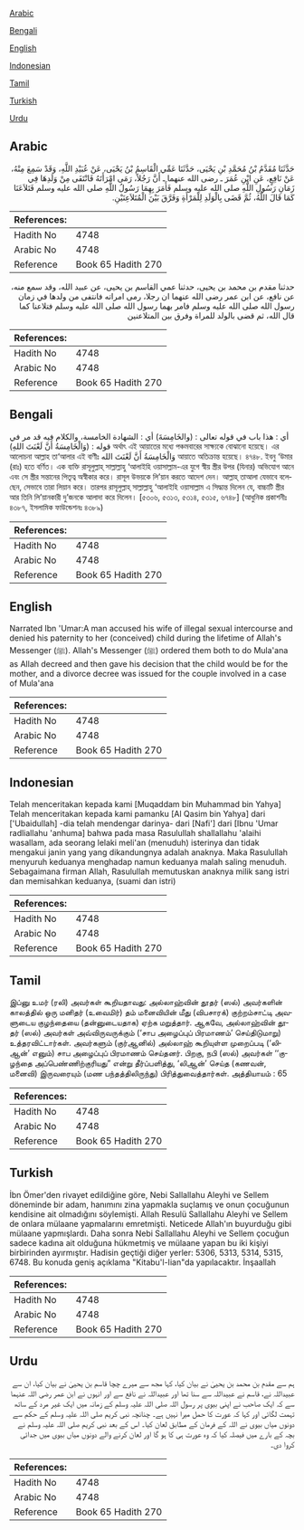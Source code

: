 [Arabic](#arabic)

[Bengali](#bengali)

[English](#english)

[Indonesian](#indonesian)

[Tamil](#tamil)

[Turkish](#turkish)

[Urdu](#urdu)

## Arabic


<div dir="rtl" lang="ar" style={{fontSize:'larger',backgroundColor:'#f8f9fa',padding:20}}>
حَدَّثَنَا مُقَدَّمُ بْنُ مُحَمَّدِ بْنِ يَحْيَى، حَدَّثَنَا عَمِّي الْقَاسِمُ بْنُ يَحْيَى، عَنْ عُبَيْدِ اللَّهِ، وَقَدْ سَمِعَ مِنْهُ، عَنْ نَافِعٍ، عَنِ ابْنِ عُمَرَ ـ رضى الله عنهما ـ أَنَّ رَجُلاً، رَمَى امْرَأَتَهُ فَانْتَفَى مِنْ وَلَدِهَا فِي زَمَانِ رَسُولِ اللَّهِ صلى الله عليه وسلم فَأَمَرَ بِهِمَا رَسُولُ اللَّهِ صلى الله عليه وسلم فَتَلاَعَنَا كَمَا قَالَ اللَّهُ، ثُمَّ قَضَى بِالْوَلَدِ لِلْمَرْأَةِ وَفَرَّقَ بَيْنَ الْمُتَلاَعِنَيْنِ‏.‏
</div>
<div style={{backgroundColor:'#f8f9fa',padding:20, marginBottom: 10}}><table> <thead> <tr> <th>References:</th> <th></th> </tr> </thead> <tbody><tr><td>Hadith No</td><td>4748</td></tr><tr><td>Arabic No</td><td>4748</td></tr><tr><td>Reference</td><td>Book 65 Hadith 270</td></tr></tbody></table></div>


<div dir="rtl" lang="ar" style={{fontSize:'larger',backgroundColor:'#f8f9fa',padding:20}}>
حدثنا مقدم بن محمد بن يحيى، حدثنا عمي القاسم بن يحيى، عن عبيد الله، وقد سمع منه، عن نافع، عن ابن عمر رضى الله عنهما ان رجلا، رمى امراته فانتفى من ولدها في زمان رسول الله صلى الله عليه وسلم فامر بهما رسول الله صلى الله عليه وسلم فتلاعنا كما قال الله، ثم قضى بالولد للمراة وفرق بين المتلاعنين
</div>
<div style={{backgroundColor:'#f8f9fa',padding:20, marginBottom: 10}}><table> <thead> <tr> <th>References:</th> <th></th> </tr> </thead> <tbody><tr><td>Hadith No</td><td>4748</td></tr><tr><td>Arabic No</td><td>4748</td></tr><tr><td>Reference</td><td>Book 65 Hadith 270</td></tr></tbody></table></div>

## Bengali


<div dir="ltr" lang="bn" style={{fontSize:'larger',backgroundColor:'#f8f9fa',padding:20}}>
أي : هذا باب في قوله تعالى : (والخَامِسَةَ) أي : الشهادة الخامسة، والكلام فيه قد مر في قوله : (وَالْخَامِسَةُ أَنَّ لَعْنَتَ اللهِ) অর্থাৎ এই আয়াতের মধ্যে পঞ্চমবারের সাক্ষ্যকে বোঝানো হয়েছে। এর আলোচনা আল্লাহ তা‘আলার এই বাণীঃ وَالْخَامِسَةُ أَنَّ لَعْنَتَ الله আয়াতে অতিক্রান্ত হয়েছে। ৪৭৪৮. ইবনু ‘উমার (রাঃ) হতে বর্ণিত। এক ব্যক্তি রাসূলুল্লাহ্ সাল্লাল্লাহু ‘আলাইহি ওয়াসাল্লাম-এর যুগে স্বীয় স্ত্রীর উপর (যিনার) অভিযোগ আনে এবং সে স্ত্রীর সন্তানের পিতৃত্ব অস্বীকার করে। রাসূল উভয়কে লি’য়ান করতে আদেশ দেন। আল্লাহ্ তাআলা যেভাবে বলেছেন, সেভাবে তারা লিয়ান করে। তারপর রাসূলুল্লাহ্ সাল্লাল্লাহু ‘আলাইহি ওয়াসাল্লাম এ সিদ্ধান্ত দিলেন যে, বাচ্চাটি স্ত্রীর আর তিনি লি’য়ানকারী দু’জনকে আলাদা করে দিলেন। [৫৩০৬, ৫৩১৩, ৫৩১৪, ৫৩১৫, ৬৭৪৮] (আধুনিক প্রকাশনীঃ ৪৩৮৭, ইসলামিক ফাউন্ডেশনঃ ৪৩৮৯)
</div>
<div style={{backgroundColor:'#f8f9fa',padding:20, marginBottom: 10}}><table> <thead> <tr> <th>References:</th> <th></th> </tr> </thead> <tbody><tr><td>Hadith No</td><td>4748</td></tr><tr><td>Arabic No</td><td>4748</td></tr><tr><td>Reference</td><td>Book 65 Hadith 270</td></tr></tbody></table></div>

## English


<div dir="ltr" lang="en" style={{fontSize:'larger',backgroundColor:'#f8f9fa',padding:20}}>
Narrated Ibn 'Umar:A man accused his wife of illegal sexual intercourse and denied his paternity to her (conceived) child during the lifetime of Allah's Messenger (ﷺ). Allah's Messenger (ﷺ) ordered them both to do Mula'ana as Allah decreed and then gave his decision that the child would be for the mother, and a divorce decree was issued for the couple involved in a case of Mula'ana
</div>
<div style={{backgroundColor:'#f8f9fa',padding:20, marginBottom: 10}}><table> <thead> <tr> <th>References:</th> <th></th> </tr> </thead> <tbody><tr><td>Hadith No</td><td>4748</td></tr><tr><td>Arabic No</td><td>4748</td></tr><tr><td>Reference</td><td>Book 65 Hadith 270</td></tr></tbody></table></div>

## Indonesian


<div dir="ltr" lang="id" style={{fontSize:'larger',backgroundColor:'#f8f9fa',padding:20}}>
Telah menceritakan kepada kami [Muqaddam bin Muhammad bin Yahya] Telah menceritakan kepada kami pamanku [Al Qasim bin Yahya] dari ['Ubaidullah] -dia telah mendengar darinya- dari [Nafi'] dari [Ibnu 'Umar radliallahu 'anhuma] bahwa pada masa Rasulullah shallallahu 'alaihi wasallam, ada seorang lelaki meli'an (menuduh) isterinya dan tidak mengakui janin yang yang dikandungnya adalah anaknya. Maka Rasulullah menyuruh keduanya menghadap namun keduanya malah saling menuduh. Sebagaimana firman Allah, Rasulullah memutuskan anaknya milik sang istri dan memisahkan keduanya, (suami dan istri)
</div>
<div style={{backgroundColor:'#f8f9fa',padding:20, marginBottom: 10}}><table> <thead> <tr> <th>References:</th> <th></th> </tr> </thead> <tbody><tr><td>Hadith No</td><td>4748</td></tr><tr><td>Arabic No</td><td>4748</td></tr><tr><td>Reference</td><td>Book 65 Hadith 270</td></tr></tbody></table></div>

## Tamil


<div dir="ltr" lang="ta" style={{fontSize:'larger',backgroundColor:'#f8f9fa',padding:20}}>
இப்னு உமர் (ரலி) அவர்கள் கூறியதாவது: அல்லாஹ்வின் தூதர் (ஸல்) அவர்களின் காலத்தில் ஒரு மனிதர் (உவைமிர்) தம் மனைவியின் மீது (விபசாரக்) குற்றம்சாட்டி அவளுடைய குழந்தையை (தன்னுடையதாக) ஏற்க மறுத்தார். ஆகவே, அல்லாஹ்வின் தூதர் (ஸல்) அவர்கள் அவ்விருவருக்கும் (‘சாப அழைப்புப் பிரமாணம்’ செய்திடுமாறு) உத்தரவிட்டார்கள். அவர்களும் (குர்ஆனில்) அல்லாஹ் கூறியுள்ள முறைப்படி (‘லிஆன்’ எனும்) சாப அழைப்புப் பிரமாணம் செய்தனர். பிறகு, நபி (ஸல்) அவர்கள் ‘‘குழந்தை அப்பெண்ணிற்குரியது” என்று தீர்ப்பளித்து, ‘லிஆன்’ செய்த (கணவன், மனைவி) இருவரையும் (மண பந்தத்திலிருந்து) பிரித்துவைத்தார்கள். அத்தியாயம் : 65
</div>
<div style={{backgroundColor:'#f8f9fa',padding:20, marginBottom: 10}}><table> <thead> <tr> <th>References:</th> <th></th> </tr> </thead> <tbody><tr><td>Hadith No</td><td>4748</td></tr><tr><td>Arabic No</td><td>4748</td></tr><tr><td>Reference</td><td>Book 65 Hadith 270</td></tr></tbody></table></div>

## Turkish


<div dir="ltr" lang="tr" style={{fontSize:'larger',backgroundColor:'#f8f9fa',padding:20}}>
İbn Ömer'den rivayet edildiğine göre, Nebi Sallallahu Aleyhi ve Sellem döneminde bir adam, hanımını zina yapmakla suçlamış ve onun çocuğunun kendisine ait olmadığını söylemişti. Allah Resulü Sallallahu Aleyhi ve Sellem de onlara mülaane yapmalarını emretmişti. Neticede Allah'ın buyurduğu gibi mülaane yapmışlardı. Daha sonra Nebi Sallallahu Aleyhi ve Sellem çocuğun sadece kadına ait olduğuna hükmetmiş ve mülaane yapan bu iki kişiyi birbirinden ayırmıştır. Hadisin geçtiği diğer yerler: 5306, 5313, 5314, 5315, 6748. Bu konuda geniş açıklama "Kitabu'l-Iian"da yapılacaktır. İnşaallah
</div>
<div style={{backgroundColor:'#f8f9fa',padding:20, marginBottom: 10}}><table> <thead> <tr> <th>References:</th> <th></th> </tr> </thead> <tbody><tr><td>Hadith No</td><td>4748</td></tr><tr><td>Arabic No</td><td>4748</td></tr><tr><td>Reference</td><td>Book 65 Hadith 270</td></tr></tbody></table></div>

## Urdu


<div dir="rtl" lang="ur" style={{fontSize:'larger',backgroundColor:'#f8f9fa',padding:20}}>
ہم سے مقدم بن محمد بن یحییٰ نے بیان کیا، کہا مجھ سے میرے چچا قاسم بن یحییٰ نے بیان کیا، ان سے عبیداللہ نے، قاسم نے عبیداللہ سے سنا تھا اور عبیداللہ نے نافع سے اور انہوں نے ابن عمر رضی اللہ عنہما سے کہ ایک صاحب نے اپنی بیوی پر رسول اللہ صلی اللہ علیہ وسلم کے زمانہ میں ایک غیر مرد کے ساتھ تہمت لگائی اور کہا کہ عورت کا حمل میرا نہیں ہے۔ چنانچہ نبی کریم صلی اللہ علیہ وسلم کے حکم سے دونوں میاں بیوی نے اللہ کے فرمان کے مطابق لعان کیا۔ اس کے بعد نبی کریم صلی اللہ علیہ وسلم نے بچہ کے بارے میں فیصلہ کیا کہ وہ عورت ہی کا ہو گا اور لعان کرنے والے دونوں میاں بیوی میں جدائی کروا دی۔
</div>
<div style={{backgroundColor:'#f8f9fa',padding:20, marginBottom: 10}}><table> <thead> <tr> <th>References:</th> <th></th> </tr> </thead> <tbody><tr><td>Hadith No</td><td>4748</td></tr><tr><td>Arabic No</td><td>4748</td></tr><tr><td>Reference</td><td>Book 65 Hadith 270</td></tr></tbody></table></div>